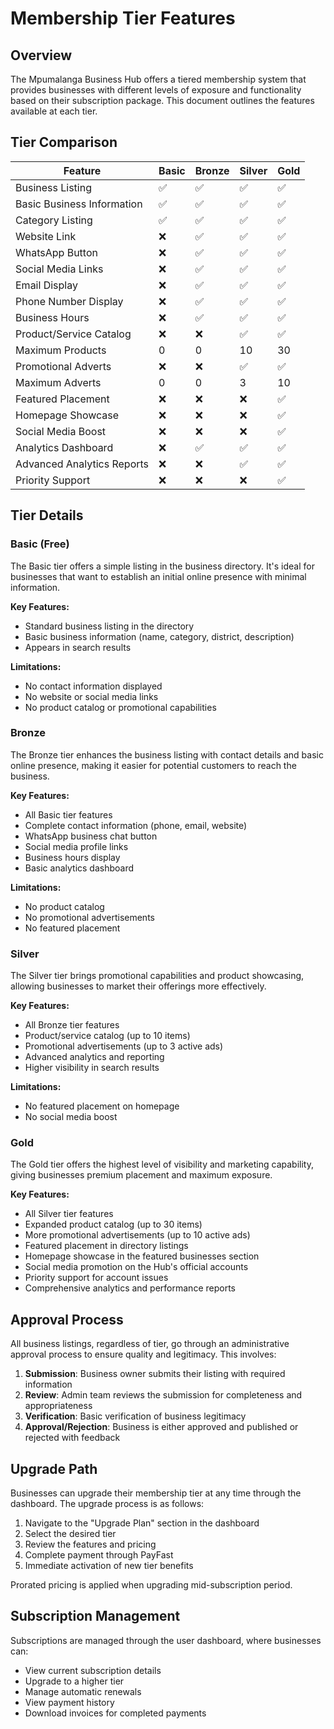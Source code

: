 # Membership Tier Features

## Overview

The Mpumalanga Business Hub offers a tiered membership system that provides businesses with different levels of exposure and functionality based on their subscription package. This document outlines the features available at each tier.

## Tier Comparison

| Feature                      | Basic | Bronze | Silver | Gold |
|------------------------------|-------|--------|--------|------|
| Business Listing             | ✅    | ✅     | ✅     | ✅   |
| Basic Business Information   | ✅    | ✅     | ✅     | ✅   |
| Category Listing             | ✅    | ✅     | ✅     | ✅   |
| Website Link                 | ❌    | ✅     | ✅     | ✅   |
| WhatsApp Button             | ❌    | ✅     | ✅     | ✅   |
| Social Media Links           | ❌    | ✅     | ✅     | ✅   |
| Email Display                | ❌    | ✅     | ✅     | ✅   |
| Phone Number Display         | ❌    | ✅     | ✅     | ✅   |
| Business Hours               | ❌    | ✅     | ✅     | ✅   |
| Product/Service Catalog      | ❌    | ❌     | ✅     | ✅   |
| Maximum Products             | 0     | 0      | 10     | 30   |
| Promotional Adverts          | ❌    | ❌     | ✅     | ✅   |
| Maximum Adverts              | 0     | 0      | 3      | 10   |
| Featured Placement           | ❌    | ❌     | ❌     | ✅   |
| Homepage Showcase            | ❌    | ❌     | ❌     | ✅   |
| Social Media Boost           | ❌    | ❌     | ❌     | ✅   |
| Analytics Dashboard          | ❌    | ✅     | ✅     | ✅   |
| Advanced Analytics Reports   | ❌    | ❌     | ✅     | ✅   |
| Priority Support            | ❌    | ❌     | ❌     | ✅   |

## Tier Details

### Basic (Free)

The Basic tier offers a simple listing in the business directory. It's ideal for businesses that want to establish an initial online presence with minimal information.

**Key Features:**
- Standard business listing in the directory
- Basic business information (name, category, district, description)
- Appears in search results

**Limitations:**
- No contact information displayed
- No website or social media links
- No product catalog or promotional capabilities

### Bronze

The Bronze tier enhances the business listing with contact details and basic online presence, making it easier for potential customers to reach the business.

**Key Features:**
- All Basic tier features
- Complete contact information (phone, email, website)
- WhatsApp business chat button
- Social media profile links
- Business hours display
- Basic analytics dashboard

**Limitations:**
- No product catalog
- No promotional advertisements
- No featured placement

### Silver

The Silver tier brings promotional capabilities and product showcasing, allowing businesses to market their offerings more effectively.

**Key Features:**
- All Bronze tier features
- Product/service catalog (up to 10 items)
- Promotional advertisements (up to 3 active ads)
- Advanced analytics and reporting
- Higher visibility in search results

**Limitations:**
- No featured placement on homepage
- No social media boost

### Gold

The Gold tier offers the highest level of visibility and marketing capability, giving businesses premium placement and maximum exposure.

**Key Features:**
- All Silver tier features
- Expanded product catalog (up to 30 items)
- More promotional advertisements (up to 10 active ads)
- Featured placement in directory listings
- Homepage showcase in the featured businesses section
- Social media promotion on the Hub's official accounts
- Priority support for account issues
- Comprehensive analytics and performance reports

## Approval Process

All business listings, regardless of tier, go through an administrative approval process to ensure quality and legitimacy. This involves:

1. **Submission**: Business owner submits their listing with required information
2. **Review**: Admin team reviews the submission for completeness and appropriateness
3. **Verification**: Basic verification of business legitimacy
4. **Approval/Rejection**: Business is either approved and published or rejected with feedback

## Upgrade Path

Businesses can upgrade their membership tier at any time through the dashboard. The upgrade process is as follows:

1. Navigate to the "Upgrade Plan" section in the dashboard
2. Select the desired tier
3. Review the features and pricing
4. Complete payment through PayFast
5. Immediate activation of new tier benefits

Prorated pricing is applied when upgrading mid-subscription period.

## Subscription Management

Subscriptions are managed through the user dashboard, where businesses can:

- View current subscription details
- Upgrade to a higher tier
- Manage automatic renewals
- View payment history
- Download invoices for completed payments
